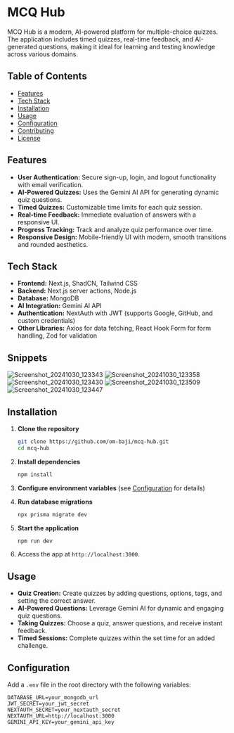 # MCQ Hub

MCQ Hub is a modern, AI-powered platform for multiple-choice quizzes. The application includes timed quizzes, real-time feedback, and AI-generated questions, making it ideal for learning and testing knowledge across various domains.

## Table of Contents

- [Features](#features)
- [Tech Stack](#tech-stack)
- [Installation](#installation)
- [Usage](#usage)
- [Configuration](#configuration)
- [Contributing](#contributing)
- [License](#license)

## Features

- **User Authentication:** Secure sign-up, login, and logout functionality with email verification.
- **AI-Powered Quizzes:** Uses the Gemini AI API for generating dynamic quiz questions.
- **Timed Quizzes:** Customizable time limits for each quiz session.
- **Real-time Feedback:** Immediate evaluation of answers with a responsive UI.
- **Progress Tracking:** Track and analyze quiz performance over time.
- **Responsive Design:** Mobile-friendly UI with modern, smooth transitions and rounded aesthetics.

## Tech Stack

- **Frontend:** Next.js, ShadCN, Tailwind CSS
- **Backend:** Next.js server actions, Node.js
- **Database:** MongoDB
- **AI Integration:** Gemini AI API
- **Authentication:** NextAuth with JWT (supports Google, GitHub, and custom credentials)
- **Other Libraries:** Axios for data fetching, React Hook Form for form handling, Zod for validation

## Snippets

![Screenshot_20241030_123343](https://github.com/user-attachments/assets/a7045076-23b7-4758-a3fe-255389e04efe)
![Screenshot_20241030_123358](https://github.com/user-attachments/assets/79e4cab9-c06f-46ea-87b7-5481cca771b7)
![Screenshot_20241030_123430](https://github.com/user-attachments/assets/22d1d794-ee0c-4251-9f16-cce998339429)
![Screenshot_20241030_123509](https://github.com/user-attachments/assets/2c893704-4753-43c2-a8d7-205f55da62a2)
![Screenshot_20241030_123447](https://github.com/user-attachments/assets/c23b8b01-6750-48dc-ab10-2b5d0bec7a3a)




## Installation

1. **Clone the repository**
    ```bash
    git clone https://github.com/om-baji/mcq-hub.git
    cd mcq-hub
    ```

2. **Install dependencies**
    ```bash
    npm install
    ```

3. **Configure environment variables** (see [Configuration](#configuration) for details)

4. **Run database migrations**
    ```bash
    npx prisma migrate dev
    ```

5. **Start the application**
    ```bash
    npm run dev
    ```

6. Access the app at `http://localhost:3000`.

## Usage

- **Quiz Creation:** Create quizzes by adding questions, options, tags, and setting the correct answer.
- **AI-Powered Questions:** Leverage Gemini AI for dynamic and engaging quiz questions.
- **Taking Quizzes:** Choose a quiz, answer questions, and receive instant feedback.
- **Timed Sessions:** Complete quizzes within the set time for an added challenge.
  
## Configuration

Add a `.env` file in the root directory with the following variables:

```plaintext
DATABASE_URL=your_mongodb_url
JWT_SECRET=your_jwt_secret
NEXTAUTH_SECRET=your_nextauth_secret
NEXTAUTH_URL=http://localhost:3000
GEMINI_API_KEY=your_gemini_api_key
```
